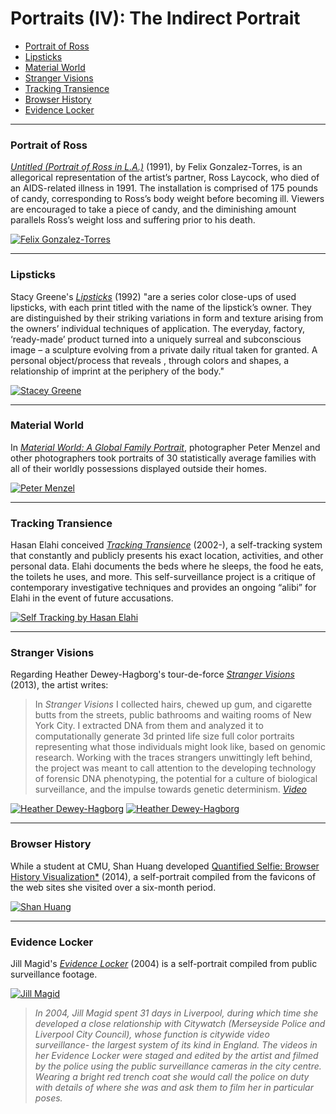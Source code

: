 # Portraits (IV): The Indirect Portrait


* [Portrait of Ross](#portrait-of-ross)
* [Lipsticks](#lipsticks)
* [Material World](#material-world)
* [Stranger Visions](#stranger-visions)
* [Tracking Transience](#tracking-transience)
* [Browser History](#browser-history)
* [Evidence Locker](#evidence-locker)

---

### Portrait of Ross

[*Untitled (Portrait of Ross in L.A.)*](https://www.youtube.com/watch?v=37bSb-aQ4BM) (1991), by Felix Gonzalez-Torres, is an allegorical representation of the artist’s partner, Ross Laycock, who died of an AIDS-related illness in 1991. The installation is comprised of 175 pounds of candy, corresponding to Ross’s body weight before becoming ill. Viewers are encouraged to take a piece of candy, and the diminishing amount parallels Ross’s weight loss and suffering prior to his death.

[![Felix Gonzalez-Torres](images/torres.jpg)](http://www.artbabble.org/video/npg/hideseek-untitled-portrait-ross-la-felix-gonzalez-torres)

---

### Lipsticks

Stacy Greene's [*Lipsticks*](http://stacygreene.com/portfolio/lipsticks/) (1992) "are a series color close-ups of used lipsticks, with each print titled with the name of the lipstick’s owner. They are distinguished by their striking variations in form and texture arising from the owners’ individual techniques of application. The everyday, factory, ‘ready-made’ product turned into a uniquely surreal and subconscious image – a sculpture evolving from a private daily ritual taken for granted. A personal object/process that reveals , through colors and shapes, a relationship of imprint at the periphery of the body."

[![Stacey Greene](images/datavis_lipstick_greene2.jpg)](http://stacygreene.com/portfolio/lipsticks/)

---

### Material World

In [*Material World: A Global Family Portrait*](http://www.npr.org/sections/pictureshow/2010/08/10/129113632/picturingpossessions), photographer Peter Menzel and other photographers took portraits of 30 statistically average families with all of their worldly possessions displayed outside their homes.

[![Peter Menzel](images/family.jpg)](http://www.npr.org/sections/pictureshow/2010/08/10/129113632/picturingpossessions)

---

### Tracking Transience

Hasan Elahi conceived [*Tracking Transience*](https://www.ted.com/talks/hasan_elahi) (2002-), a self-tracking system that constantly and publicly presents his exact location, activities, and other personal data. Elahi documents the beds where he sleeps, the food he eats, the toilets he uses, and more. This self-surveillance project is a critique of contemporary investigative techniques and provides an ongoing “alibi” for Elahi in the event of future accusations.

[![Self Tracking by Hasan Elahi](images/elahi_beds_fullpage.jpg)](https://www.ted.com/talks/hasan_elahi)

--- 

### Stranger Visions

Regarding Heather Dewey-Hagborg's tour-de-force [*Stranger Visions*](http://deweyhagborg.com/projects/stranger-visions) (2013), the artist writes:

> In *Stranger Visions* I collected hairs, chewed up gum, and cigarette butts from the streets, public bathrooms and waiting rooms of New York City. I extracted DNA from them and analyzed it to computationally generate 3d printed life size full color portraits representing what those individuals might look like, based on genomic research. Working with the traces strangers unwittingly left behind, the project was meant to call attention to the developing technology of forensic DNA phenotyping, the potential for a culture of biological surveillance, and the impulse towards genetic determinism. [*Video*](https://www.youtube.com/watch?v=o5ijy2xboZs)

[![Heather Dewey-Hagborg](images/DeweyHagborg.jpg)](https://www.youtube.com/watch?v=o5ijy2xboZs)[![Heather Dewey-Hagborg](images/heather-dewey-hagborg-ted-scrn.jpg)](https://www.youtube.com/watch?v=o5ijy2xboZs)

---

### Browser History

While a student at CMU, Shan Huang developed [Quantified Selfie: Browser History Visualization*](http://golancourses.net/2014/shan/03/06/project-3-shan-browser-history-visualization/) (2014), a self-portrait compiled from the favicons of the web sites she visited over a six-month period.

[![Shan Huang](images/shan_huang_fullpage.png)](http://golancourses.net/2014/shan/03/06/project-3-shan-browser-history-visualization/)

---

### Evidence Locker

Jill Magid's [*Evidence Locker*](http://www.jillmagid.com/projects/evidence-locker-2) (2004) is a self-portrait compiled from public surveillance footage. 

[![Jill Magid](images/magid.jpg)](http://www.jillmagid.com/projects/evidence-locker-2)

> *​In 2004, Jill Magid spent 31 days in Liverpool, during which time she developed a close relationship with Citywatch (Merseyside Police and Liverpool City Council), whose function is citywide video surveillance- the largest system of its kind in England. The videos in her *Evidence Locker* were staged and edited by the artist and filmed by the police using the public surveillance cameras in the city centre. Wearing a bright red trench coat she would call the police on duty with details of where she was and ask them to film her in particular poses.*
